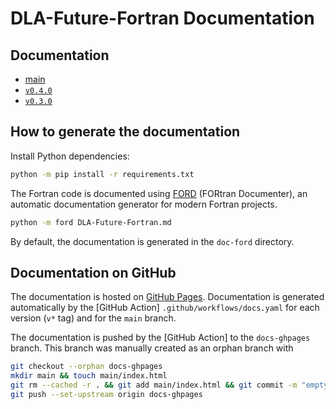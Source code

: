 # DLA-Future-Fortran Documentation

## Documentation

* [main](https://eth-cscs.github.io/DLA-Future-Fortran/main/)
* [`v0.4.0`](https://eth-cscs.github.io/DLA-Future-Fortran/v0.4.0/)
* [`v0.3.0`](https://eth-cscs.github.io/DLA-Future-Fortran/v0.3.0/)

## How to generate the documentation

Install Python dependencies:

```bash
python -m pip install -r requirements.txt
```

The Fortran code is documented using [FORD] (FORtran Documenter), an automatic documentation generator for modern Fortran projects.

```bash
python -m ford DLA-Future-Fortran.md
```

By default, the documentation is generated in the `doc-ford` directory.

## Documentation on GitHub

The documentation is hosted on [GitHub Pages]. Documentation is generated automatically by the [GitHub Action] `.github/workflows/docs.yaml` for each version (`v*` tag) and for the `main` branch.

The documentation is pushed by the [GitHub Action] to the `docs-ghpages` branch. This branch was manually created as an orphan branch with

```bash
git checkout --orphan docs-ghpages
mkdir main && touch main/index.html
git rm --cached -r . && git add main/index.html && git commit -m "empty docs" 
git push --set-upstream origin docs-ghpages
```

[GitHub Pages]: https://pages.github.com
[FORD]: https://forddocs.readthedocs.io/en/latest/
